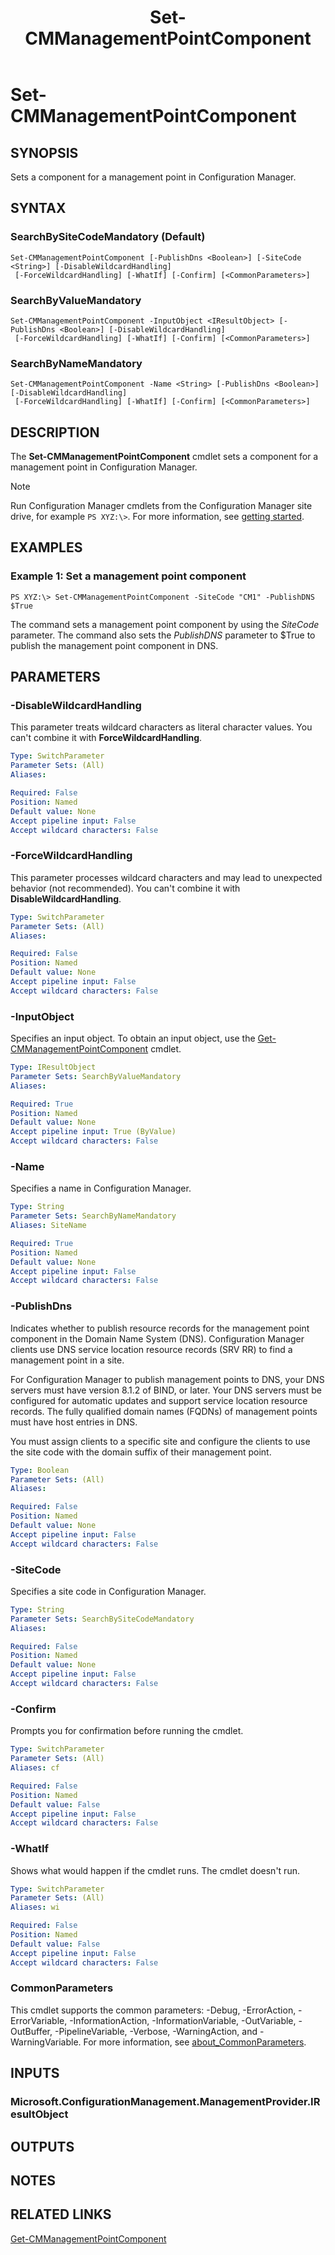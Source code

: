 ﻿---
description: Sets a component for a management point in Configuration Manager.
external help file: AdminUI.PS.dll-Help.xml
Module Name: ConfigurationManager
ms.date: 05/07/2019
schema: 2.0.0
title: Set-CMManagementPointComponent
---

# Set-CMManagementPointComponent

## SYNOPSIS
Sets a component for a management point in Configuration Manager.

## SYNTAX

### SearchBySiteCodeMandatory (Default)
```
Set-CMManagementPointComponent [-PublishDns <Boolean>] [-SiteCode <String>] [-DisableWildcardHandling]
 [-ForceWildcardHandling] [-WhatIf] [-Confirm] [<CommonParameters>]
```

### SearchByValueMandatory
```
Set-CMManagementPointComponent -InputObject <IResultObject> [-PublishDns <Boolean>] [-DisableWildcardHandling]
 [-ForceWildcardHandling] [-WhatIf] [-Confirm] [<CommonParameters>]
```

### SearchByNameMandatory
```
Set-CMManagementPointComponent -Name <String> [-PublishDns <Boolean>] [-DisableWildcardHandling]
 [-ForceWildcardHandling] [-WhatIf] [-Confirm] [<CommonParameters>]
```

## DESCRIPTION
The **Set-CMManagementPointComponent** cmdlet sets a component for a management point in Configuration Manager.

> [!NOTE]
> Run Configuration Manager cmdlets from the Configuration Manager site drive, for example `PS XYZ:\>`. For more information, see [getting started](/powershell/sccm/overview).

## EXAMPLES

### Example 1: Set a management point component
```
PS XYZ:\> Set-CMManagementPointComponent -SiteCode "CM1" -PublishDNS $True
```

The command sets a management point component by using the *SiteCode* parameter.
The command also sets the *PublishDNS* parameter to $True to publish the management point component in DNS.

## PARAMETERS

### -DisableWildcardHandling

This parameter treats wildcard characters as literal character values. You can't combine it with **ForceWildcardHandling**.

```yaml
Type: SwitchParameter
Parameter Sets: (All)
Aliases:

Required: False
Position: Named
Default value: None
Accept pipeline input: False
Accept wildcard characters: False
```

### -ForceWildcardHandling

This parameter processes wildcard characters and may lead to unexpected behavior (not recommended). You can't combine it with **DisableWildcardHandling**.

```yaml
Type: SwitchParameter
Parameter Sets: (All)
Aliases:

Required: False
Position: Named
Default value: None
Accept pipeline input: False
Accept wildcard characters: False
```

### -InputObject
Specifies an input object.
To obtain an input object, use the [Get-CMManagementPointComponent](Get-CMManagementPointComponent.md) cmdlet.

```yaml
Type: IResultObject
Parameter Sets: SearchByValueMandatory
Aliases:

Required: True
Position: Named
Default value: None
Accept pipeline input: True (ByValue)
Accept wildcard characters: False
```

### -Name
Specifies a name in Configuration Manager.

```yaml
Type: String
Parameter Sets: SearchByNameMandatory
Aliases: SiteName

Required: True
Position: Named
Default value: None
Accept pipeline input: False
Accept wildcard characters: False
```

### -PublishDns
Indicates whether to publish  resource records for the management point component in the Domain Name System (DNS).
Configuration Manager clients use DNS service location resource records (SRV RR) to find a management point in a site.

For Configuration Manager to publish management points to DNS, your DNS servers must have version 8.1.2 of BIND, or later.
Your DNS servers must be configured for automatic updates and support service location resource records.
The fully qualified domain names (FQDNs) of management points must have host entries in DNS.

You must assign clients to a specific site and configure the clients to use the site code with the domain suffix of their management point.

```yaml
Type: Boolean
Parameter Sets: (All)
Aliases:

Required: False
Position: Named
Default value: None
Accept pipeline input: False
Accept wildcard characters: False
```

### -SiteCode
Specifies a site code in Configuration Manager.

```yaml
Type: String
Parameter Sets: SearchBySiteCodeMandatory
Aliases:

Required: False
Position: Named
Default value: None
Accept pipeline input: False
Accept wildcard characters: False
```

### -Confirm
Prompts you for confirmation before running the cmdlet.

```yaml
Type: SwitchParameter
Parameter Sets: (All)
Aliases: cf

Required: False
Position: Named
Default value: False
Accept pipeline input: False
Accept wildcard characters: False
```

### -WhatIf

Shows what would happen if the cmdlet runs. The cmdlet doesn't run.

```yaml
Type: SwitchParameter
Parameter Sets: (All)
Aliases: wi

Required: False
Position: Named
Default value: False
Accept pipeline input: False
Accept wildcard characters: False
```

### CommonParameters
This cmdlet supports the common parameters: -Debug, -ErrorAction, -ErrorVariable, -InformationAction, -InformationVariable, -OutVariable, -OutBuffer, -PipelineVariable, -Verbose, -WarningAction, and -WarningVariable. For more information, see [about_CommonParameters](http://go.microsoft.com/fwlink/?LinkID=113216).

## INPUTS

### Microsoft.ConfigurationManagement.ManagementProvider.IResultObject

## OUTPUTS

### 

## NOTES

## RELATED LINKS

[Get-CMManagementPointComponent](Get-CMManagementPointComponent.md)
